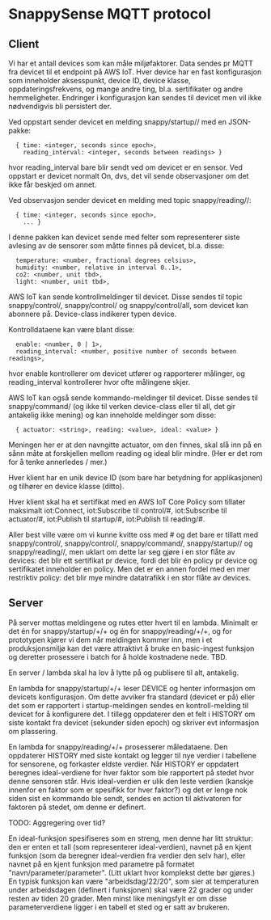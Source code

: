 # SnappySense MQTT protocol

## Client

Vi har et antall devices som kan måle miljøfaktorer.  Data sendes pr MQTT fra devicet til et
endpoint på AWS IoT.  Hver device har en fast konfigurasjon som inneholder aksesspunkt, device ID,
device klasse, oppdateringsfrekvens, og mange andre ting, bl.a. sertifikater og andre hemmeligheter.
Endringer i konfigurasjon kan sendes til devicet men vil ikke nødvendigvis bli persistert der.

Ved oppstart sender devicet en melding snappy/startup/<device-class>/<device-id> med en JSON-pakke:

```
  { time: <integer, seconds since epoch>,
    reading_interval: <integer, seconds between readings> }
```

hvor reading_interval bare blir sendt ved om devicet er en sensor.  Ved oppstart er devicet normalt
On, dvs, det vil sende observasjoner om det ikke får beskjed om annet.

Ved observasjon sender devicet en melding med topic snappy/reading/<device-class>/<device-id>:

```
  { time: <integer, seconds since epoch>,
    ... }
```

I denne pakken kan devicet sende med felter som representerer siste avlesing av de sensorer som
måtte finnes på devicet, bl.a. disse:

```
  temperature: <number, fractional degrees celsius>,
  humidity: <number, relative in interval 0..1>,
  co2: <number, unit tbd>,
  light: <number, unit tbd>,
```

AWS IoT kan sende kontrollmeldinger til devicet.  Disse sendes til topic snappy/control/<device-id>,
snappy/control/<device-class> og snappy/control/all, som devicet kan abonnere på.  Device-class
indikerer typen device.

Kontrolldataene kan være blant disse:

```
  enable: <number, 0 | 1>,
  reading_interval: <number, positive number of seconds between readings>,
```

hvor enable kontrollerer om devicet utfører og rapporterer målinger, og reading_interval
kontrollerer hvor ofte målingene skjer.

AWS IoT kan også sende kommando-meldinger til devicet.  Disse sendes til snappy/command/<device-id>
(og ikke til verken device-class eller til all, det gir antakelig ikke mening) og kan inneholde
meldinger som disse:

```
  { actuator: <string>, reading: <value>, ideal: <value> }
```

Meningen her er at den navngitte actuator, om den finnes, skal slå inn på en sånn måte at
forskjellen mellom reading og ideal blir mindre.  (Her er det rom for å tenke annerledes / mer.)

Hver klient har en unik device ID (som bare har betydning for applikasjonen) og tilhører en device
klasse (ditto).

Hver klient skal ha et sertifikat med en AWS IoT Core Policy som tillater maksimalt iot:Connect,
iot:Subscribe til control/#, iot:Subscribe til actuator/#, iot:Publish til startup/#, iot:Publish
til reading/#.

Aller best ville være om vi kunne kvitte oss med # og det bare er tillatt med
snappy/control/<device-class>, snappy/control/<device-id>, snappy/command/<device-id>,
snappy/startup/<device-class>/<device-id> og snappy/reading/<device-class>/<device-id>, men uklart
om dette lar seg gjøre i en stor flåte av devices: det blir ett sertifikat pr device, fordi det blir
én policy pr device og sertifikatet inneholder en policy.  Men det er en annen fordel med en mer
restriktiv policy: det blir mye mindre datatrafikk i en stor flåte av devices.

## Server

På server mottas meldingene og rutes etter hvert til en lambda.  Minimalt er det én for
snappy/startup/+/+ og én for snappy/reading/+/+, og for prototypen kjører vi dem når meldingen
kommer inn, men i et produksjonsmiljø kan det være attraktivt å bruke en basic-ingest funksjon og
deretter prosessere i batch for å holde kostnadene nede.  TBD.

En server / lambda skal ha lov å lytte på og publisere til alt, antakelig.

En lambda for snappy/startup/+/+ leser DEVICE og henter informasjon om devicets konfigurasjon.  Om
dette avviker fra standard (devicet er på) eller det som er rapportert i startup-meldingen sendes en
kontroll-melding til devicet for å konfigurere det.  I tillegg oppdaterer den et felt i HISTORY om
siste kontakt fra devicet (sekunder siden epoch) og skriver evt informasjon om plassering.

En lambda for snappy/reading/+/+ prosesserer måledataene.  Den oppdaterer HISTORY med siste kontakt
og legger til nye verdier i tabellene for sensorene, og forkaster eldste verdier.  Når HISTORY er
oppdatert beregnes ideal-verdiene for hver faktor som ble rapportert på stedet hvor denne sensoren
står.  Hvis ideal-verdien er ulik den leste verdien (kanskje innenfor en faktor som er spesifikk for
hver faktor?) og det er lenge nok siden sist en kommando ble sendt, sendes en action til aktivatoren
for faktoren på stedet, om denne er definert.

TODO: Aggregering over tid?

En ideal-funksjon spesifiseres som en streng, men denne har litt struktur: den er enten et tall (som
representerer ideal-verdien), navnet på en kjent funksjon (som da beregner ideal-verdien fra verdier
den selv har), eller navnet på en kjent funksjon med parametre på formatet
"navn/parameter/parameter".  (Litt uklart hvor komplekst dette bør gjøres.)  En typisk funksjon kan
være "arbeidsdag/22/20", som sier at temperaturen under arbeidsdagen (definert i funksjonen) skal
være 22 grader og under resten av tiden 20 grader.  Men minst like meningsfylt er om disse
parameterverdiene ligger i en tabell et sted og er satt av brukeren.
